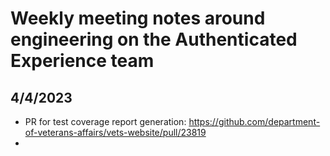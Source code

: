 # Weekly meeting notes around engineering on the Authenticated Experience team

## 4/4/2023 

- PR for test coverage report generation: https://github.com/department-of-veterans-affairs/vets-website/pull/23819
- 
